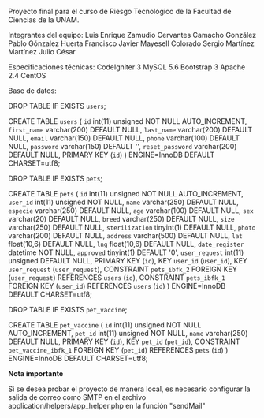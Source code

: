 Proyecto final para el curso de Riesgo Tecnológico de la Facultad de Ciencias de la UNAM.

Integrantes del equipo:
Luis Enrique Zamudio Cervantes
Camacho González Pablo
Gónzalez Huerta Francisco Javier
Mayesell Colorado Sergio
Martínez Martínez Julio César


Especificaciones técnicas:
CodeIgniter 3
MySQL 5.6
Bootstrap 3
Apache 2.4
CentOS

Base de datos:

DROP TABLE IF EXISTS `users`;

CREATE TABLE `users` (
  `id` int(11) unsigned NOT NULL AUTO_INCREMENT,
  `first_name` varchar(200) DEFAULT NULL,
  `last_name` varchar(200) DEFAULT NULL,
  `email` varchar(150) DEFAULT NULL,
  `phone` varchar(100) DEFAULT NULL,
  `password` varchar(150) DEFAULT '',
  `reset_password` varchar(200) DEFAULT NULL,
  PRIMARY KEY (`id`)
) ENGINE=InnoDB DEFAULT CHARSET=utf8;





DROP TABLE IF EXISTS `pets`;

CREATE TABLE `pets` (
  `id` int(11) unsigned NOT NULL AUTO_INCREMENT,
  `user_id` int(11) unsigned NOT NULL,
  `name` varchar(250) DEFAULT NULL,
  `especie` varchar(250) DEFAULT NULL,
  `age` varchar(100) DEFAULT NULL,
  `sex` varchar(20) DEFAULT NULL,
  `breed` varchar(250) DEFAULT NULL,
  `size` varchar(250) DEFAULT NULL,
  `sterilization` tinyint(1) DEFAULT NULL,
  `photo` varchar(200) DEFAULT NULL,
  `address` varchar(500) DEFAULT NULL,
  `lat` float(10,6) DEFAULT NULL,
  `lng` float(10,6) DEFAULT NULL,
  `date_register` datetime NOT NULL,
  `approved` tinyint(1) DEFAULT '0',
  `user_request` int(11) unsigned DEFAULT NULL,
  PRIMARY KEY (`id`),
  KEY `user_id` (`user_id`),
  KEY `user_request` (`user_request`),
  CONSTRAINT `pets_ibfk_2` FOREIGN KEY (`user_request`) REFERENCES `users` (`id`),
  CONSTRAINT `pets_ibfk_1` FOREIGN KEY (`user_id`) REFERENCES `users` (`id`)
) ENGINE=InnoDB DEFAULT CHARSET=utf8;

DROP TABLE IF EXISTS `pet_vaccine`;

CREATE TABLE `pet_vaccine` (
  `id` int(11) unsigned NOT NULL AUTO_INCREMENT,
  `pet_id` int(11) unsigned NOT NULL,
  `name` varchar(250) DEFAULT NULL,
  PRIMARY KEY (`id`),
  KEY `pet_id` (`pet_id`),
  CONSTRAINT `pet_vaccine_ibfk_1` FOREIGN KEY (`pet_id`) REFERENCES `pets` (`id`)
) ENGINE=InnoDB DEFAULT CHARSET=utf8;

**Nota importante**

Si se desea probar el proyecto de manera local, es necesario configurar la 
salida de correo como SMTP en el archivo application/helpers/app_helper.php 
en la función "sendMail" 

